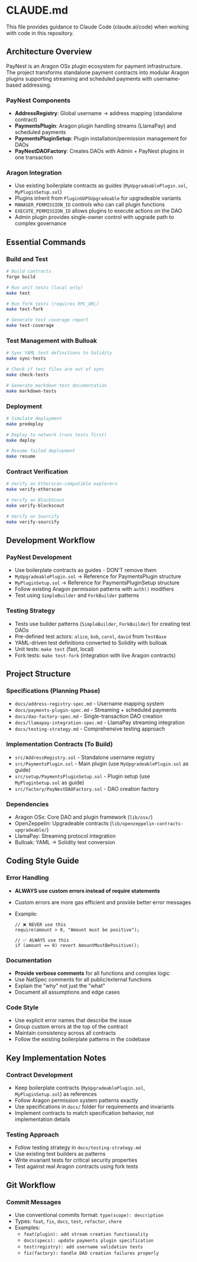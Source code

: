 # CLAUDE.md

This file provides guidance to Claude Code (claude.ai/code) when working with code in this repository.

## Architecture Overview

PayNest is an Aragon OSx plugin ecosystem for payment infrastructure. The project transforms standalone payment contracts into modular Aragon plugins supporting streaming and scheduled payments with username-based addressing.

### PayNest Components

- **AddressRegistry**: Global username → address mapping (standalone contract)
- **PaymentsPlugin**: Aragon plugin handling streams (LlamaPay) and scheduled payments
- **PaymentsPluginSetup**: Plugin installation/permission management for DAOs
- **PayNestDAOFactory**: Creates DAOs with Admin + PayNest plugins in one transaction

### Aragon Integration

- Use existing boilerplate contracts as guides (`MyUpgradeablePlugin.sol`, `MyPluginSetup.sol`)
- Plugins inherit from `PluginUUPSUpgradeable` for upgradeable variants
- `MANAGER_PERMISSION_ID` controls who can call plugin functions
- `EXECUTE_PERMISSION_ID` allows plugins to execute actions on the DAO
- Admin plugin provides single-owner control with upgrade path to complex governance

## Essential Commands

### Build and Test

```bash
# Build contracts
forge build

# Run unit tests (local only)
make test

# Run fork tests (requires RPC_URL)
make test-fork

# Generate test coverage report
make test-coverage
```

### Test Management with Bulloak

```bash
# Sync YAML test definitions to Solidity
make sync-tests

# Check if test files are out of sync
make check-tests

# Generate markdown test documentation
make markdown-tests
```

### Deployment

```bash
# Simulate deployment
make predeploy

# Deploy to network (runs tests first)
make deploy

# Resume failed deployment
make resume
```

### Contract Verification

```bash
# Verify on Etherscan-compatible explorers
make verify-etherscan

# Verify on BlockScout
make verify-blockscout

# Verify on Sourcify
make verify-sourcify
```

## Development Workflow

### PayNest Development

- Use boilerplate contracts as guides - DON'T remove them
- `MyUpgradeablePlugin.sol` → Reference for PaymentsPlugin structure
- `MyPluginSetup.sol` → Reference for PaymentsPluginSetup structure
- Follow existing Aragon permission patterns with `auth()` modifiers
- Test using `SimpleBuilder` and `ForkBuilder` patterns

### Testing Strategy

- Tests use builder patterns (`SimpleBuilder`, `ForkBuilder`) for creating test DAOs
- Pre-defined test actors: `alice`, `bob`, `carol`, `david` from `TestBase`
- YAML-driven test definitions converted to Solidity with bulloak
- Unit tests: `make test` (fast, local)
- Fork tests: `make test-fork` (integration with live Aragon contracts)

## Project Structure

### Specifications (Planning Phase)

- `docs/address-registry-spec.md` - Username mapping system
- `docs/payments-plugin-spec.md` - Streaming + scheduled payments
- `docs/dao-factory-spec.md` - Single-transaction DAO creation
- `docs/llamapay-integration-spec.md` - LlamaPay streaming integration
- `docs/testing-strategy.md` - Comprehensive testing approach

### Implementation Contracts (To Build)

- `src/AddressRegistry.sol` - Standalone username registry
- `src/PaymentsPlugin.sol` - Main plugin (use `MyUpgradeablePlugin.sol` as guide)
- `src/setup/PaymentsPluginSetup.sol` - Plugin setup (use `MyPluginSetup.sol` as guide)
- `src/factory/PayNestDAOFactory.sol` - DAO creation factory

### Dependencies

- Aragon OSx: Core DAO and plugin framework (`lib/osx/`)
- OpenZeppelin: Upgradeable contracts (`lib/openzeppelin-contracts-upgradeable/`)
- LlamaPay: Streaming protocol integration
- Bulloak: YAML → Solidity test conversion

## Coding Style Guide

### Error Handling

- **ALWAYS use custom errors instead of require statements**
- Custom errors are more gas efficient and provide better error messages
- Example:

  ```solidity
  // ❌ NEVER use this
  require(amount > 0, "Amount must be positive");

  // ✅ ALWAYS use this
  if (amount == 0) revert AmountMustBePositive();
  ```

### Documentation

- **Provide verbose comments** for all functions and complex logic
- Use NatSpec comments for all public/external functions
- Explain the "why" not just the "what"
- Document all assumptions and edge cases

### Code Style

- Use explicit error names that describe the issue
- Group custom errors at the top of the contract
- Maintain consistency across all contracts
- Follow the existing boilerplate patterns in the codebase

## Key Implementation Notes

### Contract Development

- Keep boilerplate contracts (`MyUpgradeablePlugin.sol`, `MyPluginSetup.sol`) as references
- Follow Aragon permission system patterns exactly
- Use specifications in `docs/` folder for requirements and invariants
- Implement contracts to match specification behavior, not implementation details

### Testing Approach

- Follow testing strategy in `docs/testing-strategy.md`
- Use existing test builders as patterns
- Write invariant tests for critical security properties
- Test against real Aragon contracts using fork tests

## Git Workflow

### Commit Messages
- Use conventional commits format: `type(scope): description`
- Types: `feat`, `fix`, `docs`, `test`, `refactor`, `chore`
- Examples:
  - `feat(plugin): add stream creation functionality`
  - `docs(specs): update payments plugin specification`
  - `test(registry): add username validation tests`
  - `fix(factory): handle DAO creation failures properly`
